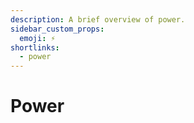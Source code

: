 ```yaml
---
description: A brief overview of power.
sidebar_custom_props:
  emoji: ⚡️
shortlinks:
  - power
---
```

# Power
